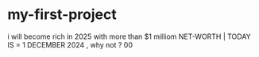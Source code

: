 # my-first-project

i will become rich in 2025 with more than $1 milliom NET-WORTH | TODAY IS = 1 DECEMBER 2024 , why not ?
00
